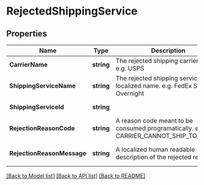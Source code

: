 # RejectedShippingService

## Properties
Name | Type | Description | Notes
------------ | ------------- | ------------- | -------------
**CarrierName** | **string** | The rejected shipping carrier name. e.g. USPS | [default to null]
**ShippingServiceName** | **string** | The rejected shipping service localized name. e.g. FedEx Standard Overnight | [default to null]
**ShippingServiceId** | **string** |  | [default to null]
**RejectionReasonCode** | **string** | A reason code meant to be consumed programatically. e.g. CARRIER_CANNOT_SHIP_TO_POBOX | [default to null]
**RejectionReasonMessage** | **string** | A localized human readable description of the rejected reason. | [optional] [default to null]

[[Back to Model list]](../README.md#documentation-for-models) [[Back to API list]](../README.md#documentation-for-api-endpoints) [[Back to README]](../README.md)

